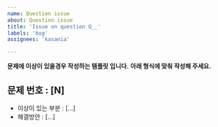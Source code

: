 ```yaml
---
name: Question issue
about: Question issue
title: 'Issue on question Q__'
labels: 'bug'
assignees: 'kasania'

---
```

**문제에 이상이 있을경우 작성하는 템플릿 입니다.**
**아래 형식에 맞춰 작성해 주세요.**

## 문제 번호 : [N]
- 이상이 있는 부분 : [...]
- 해결방안 : [...]